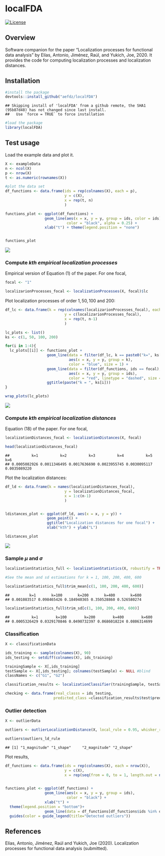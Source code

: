 localFDA
========

<!-- badges: start -->

[![License](https://img.shields.io/badge/license-GPL%20v3-blue.svg)](https://www.gnu.org/licenses/gpl-3.0)
<!-- badges: end -->

Overview
--------

Software companion for the paper “Localization processes for functional
data analysis” by Elías, Antonio, Jiménez, Raúl, and Yukich, Joe, 2020.
It provides the code for computing localization processes and
localization distances.

Installation
------------

``` r
#install the package
devtools::install_github("aefdz/localFDA")
```

    ## Skipping install of 'localFDA' from a github remote, the SHA1 (95b87d48) has not changed since last install.
    ##   Use `force = TRUE` to force installation

``` r
#load the package
library(localFDA)
```

Test usage
----------

Load the example data and plot it.

``` r
X <- exampleData
n <- ncol(X)
p <- nrow(X)
t <- as.numeric(rownames(X))

#plot the data set
df_functions <- data.frame(ids = rep(colnames(X), each = p),
                           y = c(X),
                           x = rep(t, n)
                           )

functions_plot <- ggplot(df_functions) + 
                  geom_line(aes(x = x, y = y, group = ids, color = ids), 
                            color = "black", alpha = 0.25) + 
                  xlab("t") + theme(legend.position = "none")


functions_plot
```

![](README_files/figure-markdown_github/unnamed-chunk-3-1.png)

### Compute *kth empirical localization processes*

Empirical version of Equation (1) of the paper. For one focal,

``` r
focal <- "1"

localizarionProcesses_focal <- localizationProcesses(X, focal)$lc
```

Plot localization processes of order 1, 50, 100 and 200:

``` r
df_lc <- data.frame(k = rep(colnames(localizarionProcesses_focal), each = p),
                           y = c(localizarionProcesses_focal),
                           x = rep(t, n-1)
                           )

lc_plots <- list()
ks <- c(1, 50, 100, 200)

for(i in 1:4){
  lc_plots[[i]] <- functions_plot + 
                   geom_line(data = filter(df_lc, k == paste0("k=", ks[i])), 
                             aes(x = x, y = y, group = k), 
                             color = "blue", size = 1) +
                   geom_line(data = filter(df_functions, ids == focal), 
                             aes(x = x, y = y, group = ids), 
                             color = "red", linetype = "dashed", size = 1)+
                   ggtitle(paste("k = ", ks[i]))
}

wrap_plots(lc_plots)
```

![](README_files/figure-markdown_github/unnamed-chunk-5-1.png)

### Compute *kth empirical localization distances*

Equation (18) of the paper. For one focal,

``` r
localizationDistances_focal <- localizationDistances(X, focal)

head(localizationDistances_focal)
```

    ##          k=1          k=2          k=3          k=4          k=5          k=6 
    ## 0.0005082926 0.0011346495 0.0017636690 0.0023955745 0.0030095117 0.0035089220

Plot the localization distances:

``` r
df_ld <- data.frame(k = names(localizationDistances_focal),
                           y = localizationDistances_focal,
                           x = 1:c(n-1)
                           )


ldistances_plot <- ggplot(df_ld, aes(x = x, y = y)) + 
                   geom_point() + 
                   ggtitle("Localization distances for one focal") + 
                   xlab("kth") + ylab("L")

ldistances_plot
```

![](README_files/figure-markdown_github/unnamed-chunk-7-1.png)

### Sample *μ* and *σ*

``` r
localizationStatistics_full <- localizationStatistics(X, robustify = TRUE)

#See the mean and sd estimations for k = 1, 100, 200, 400, 600

localizationStatistics_full$trim_mean[c(1, 100, 200, 400, 600)]
```

    ##         k=1       k=100       k=200       k=400       k=600 
    ## 0.001083517 0.098465426 0.184940365 0.350528860 0.526580274

``` r
localizationStatistics_full$trim_sd[c(1, 100, 200, 400, 600)]
```

    ##          k=1        k=100        k=200        k=400        k=600 
    ## 0.0005326429 0.0329170846 0.0490732397 0.0686018224 0.0806314699

### Classification

``` r
X <- classificationData

ids_training <- sample(colnames(X), 90)
ids_testing <- setdiff(colnames(X), ids_training)

trainingSample <- X[,ids_training]
testSample <- X[,ids_testing]; colnames(testSample) <- NULL #blind 
classNames <- c("G1", "G2")

classification_results <- localizationClassifier(trainingSample, testSample, classNames, k_opt = 3)

checking <- data.frame(real_classs = ids_testing, 
                      predicted_class =classification_results$test$predicted_class)
```

### Outlier detection

``` r
X <- outlierData

outliers <- outlierLocalizationDistance(X, local_rule = 0.95, whisker_rule = 1.5)

outliers$outliers_ld_rule
```

    ## [1] "1_magnitude" "1_shape"     "2_magnitude" "2_shape"

Plot results,

``` r
df_functions <- data.frame(ids = rep(colnames(X), each = nrow(X)),
                           y = c(X),
                           x = rep(seq(from = 0, to = 1, length.out = nrow(X)), ncol(X)))
                           

functions_plot <- ggplot(df_functions) + 
                  geom_line(aes(x = x, y = y, group = ids), 
                            color = "black") + 
                  xlab("t") + 
  theme(legend.position = "bottom")+
                  geom_line(data = df_functions[df_functions$ids %in% outliers$outliers_ld_rule,], aes(x = x, y = y, group = ids, color = ids), size = 1) +
  guides(color = guide_legend(title="Detected outliers"))
```

References
----------

Elías, Antonio, Jiménez, Raúl and Yukich, Joe (2020). Localization
processes for functional data analysis (submitted).
